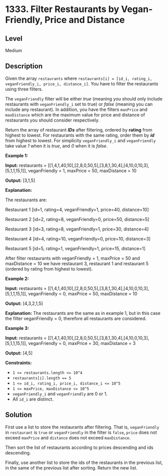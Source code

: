 # 1333. Filter Restaurants by Vegan-Friendly, Price and Distance
## Level
Medium

## Description
Given the array `restaurants` where `restaurants[i] = [id_i, rating_i, veganFriendly_i, price_i, distance_i]`. You have to filter the restaurants using three filters.

The `veganFriendly` filter will be either *true* (meaning you should only include restaurants with `veganFriendly_i` set to true) or *false* (meaning you can include any restaurant). In addition, you have the filters `maxPrice` and `maxDistance` which are the maximum value for price and distance of restaurants you should consider respectively.

Return the array of restaurant ***IDs*** after filtering, ordered by **rating** from highest to lowest. For restaurants with the same rating, order them by ***id*** from highest to lowest. For simplicity `veganFriendly_i` and `veganFriendly` take value *1* when it is *true*, and *0* when it is *false*.

**Example 1:**

**Input:** restaurants = [[1,4,1,40,10],[2,8,0,50,5],[3,8,1,30,4],[4,10,0,10,3],[5,1,1,15,1]], veganFriendly = 1, maxPrice = 50, maxDistance = 10

**Output:** [3,1,5]

**Explanation:**

The restaurants are:

Restaurant 1 [id=1, rating=4, veganFriendly=1, price=40, distance=10]

Restaurant 2 [id=2, rating=8, veganFriendly=0, price=50, distance=5]

Restaurant 3 [id=3, rating=8, veganFriendly=1, price=30, distance=4]

Restaurant 4 [id=4, rating=10, veganFriendly=0, price=10, distance=3]

Restaurant 5 [id=5, rating=1, veganFriendly=1, price=15, distance=1]

After filter restaurants with veganFriendly = 1, maxPrice = 50 and maxDistance = 10 we have restaurant 3, restaurant 1 and restaurant 5 (ordered by rating from highest to lowest).

**Example 2:**

**Input:** restaurants = [[1,4,1,40,10],[2,8,0,50,5],[3,8,1,30,4],[4,10,0,10,3],[5,1,1,15,1]], veganFriendly = 0, maxPrice = 50, maxDistance = 10

**Output:** [4,3,2,1,5]

**Explanation:** The restaurants are the same as in example 1, but in this case the filter veganFriendly = 0, therefore all restaurants are considered.

**Example 3:**

**Input:** restaurants = [[1,4,1,40,10],[2,8,0,50,5],[3,8,1,30,4],[4,10,0,10,3],[5,1,1,15,1]], veganFriendly = 0, maxPrice = 30, maxDistance = 3

**Output:** [4,5]

**Constraints:**

* `1 <= restaurants.length <= 10^4`
* `restaurants[i].length == 5`
* `1 <= id_i, rating_i, price_i, distance_i <= 10^5`
* `1 <= maxPrice, maxDistance <= 10^5`
* `veganFriendly_i` and `veganFriendly` are 0 or 1.
* All `id_i` are distinct.

## Solution
First use a list to store the restaurants after filtering. That is, `veganFriendly` in `restaurant` is `true` or `veganFriendly` in the filter is `false`, `price` does not exceed `maxPrice` and `distance` does not exceed `maxDistance`.

Then sort the list of restaurants according to prices descending and ids descending.

Finally, use another list to store the ids of the restaurants in the previous list, in the same of the previous list after sorting. Return the new list.

